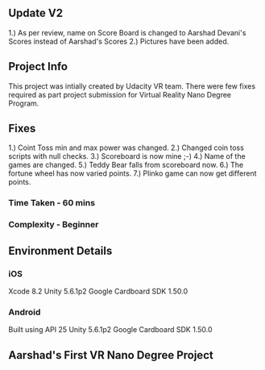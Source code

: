 ## Update V2
1.) As per review, name on Score Board is changed to Aarshad Devani's Scores instead of Aarshad's Scores
2.) Pictures have been added.
## Project Info
This project was intially created by Udacity VR team. 
There were few fixes required as part project submission for Virtual Reality Nano Degree Program.


## Fixes
1.) Coint Toss min and max power was changed.
2.) Changed coin toss scripts with null checks.
3.) Scoreboard is now mine ;-)
4.) Name of the games are changed.
5.) Teddy Bear falls from scoreboard now.
6.) The fortune wheel has now varied points.
7.) Plinko game can now get different points.

### Time Taken - 60 mins
### Complexity - Beginner

## Environment Details
### iOS
Xcode 8.2
Unity 5.6.1p2
Google Cardboard  SDK 1.50.0


### Android
Built using API 25
Unity 5.6.1p2
Google Cardboard  SDK 1.50.0


## Aarshad's First VR Nano Degree Project